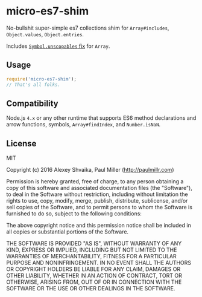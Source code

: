 # micro-es7-shim

No-bullshit super-simple es7 collections shim for `Array#includes`, `Object.values`, `Object.entries`.

Includes [`Symbol.unscopables` fix](https://bugs.chromium.org/p/v8/issues/detail?id=5059) for `Array`.

## Usage

```javascript
require('micro-es7-shim');
// That's all folks.
```

## Compatibility

Node.js `4.x` or any other runtime that supports ES6 method declarations and arrow functions, symbols, `Array#findIndex`, and `Number.isNaN`.

## License

MIT

Copyright (c) 2016 Alexey Shvaika, Paul Miller (http://paulmillr.com)

Permission is hereby granted, free of charge, to any person obtaining a copy of this software and associated documentation files (the "Software"), to deal in the Software without restriction, including without limitation the rights to use, copy, modify, merge, publish, distribute, sublicense, and/or sell copies of the Software, and to permit persons to whom the Software is furnished to do so, subject to the following conditions:

The above copyright notice and this permission notice shall be included in all copies or substantial portions of the Software.

THE SOFTWARE IS PROVIDED "AS IS", WITHOUT WARRANTY OF ANY KIND, EXPRESS OR IMPLIED, INCLUDING BUT NOT LIMITED TO THE WARRANTIES OF MERCHANTABILITY, FITNESS FOR A PARTICULAR PURPOSE AND NONINFRINGEMENT. IN NO EVENT SHALL THE AUTHORS OR COPYRIGHT HOLDERS BE LIABLE FOR ANY CLAIM, DAMAGES OR OTHER LIABILITY, WHETHER IN AN ACTION OF CONTRACT, TORT OR OTHERWISE, ARISING FROM, OUT OF OR IN CONNECTION WITH THE SOFTWARE OR THE USE OR OTHER DEALINGS IN THE SOFTWARE.

